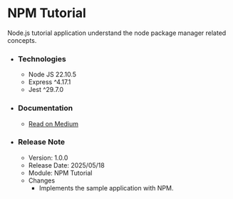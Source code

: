 # NPM Tutorial
Node.js tutorial application understand the node package manager related concepts.

* ### Technologies

    * Node JS 22.10.5
    * Express ^4.17.1
    * Jest ^29.7.0

* ### Documentation

    * [Read on Medium](https://sachithariyathilaka.medium.com/node-package-manager-ce6b71ab1330)


* ### Release Note

    * Version: 1.0.0
    * Release Date: 2025/05/18
    * Module: NPM Tutorial
    * Changes
        * Implements the sample application with NPM.
